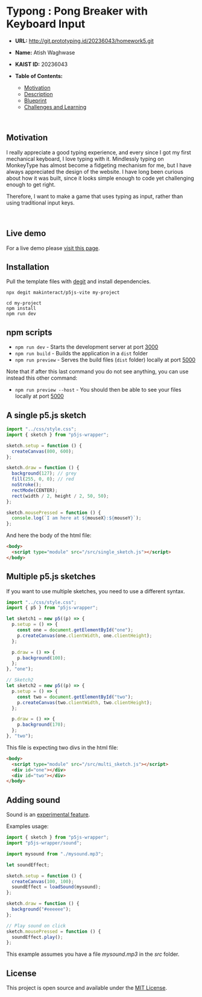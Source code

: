 # **Typong** : Pong Breaker with Keyboard Input

- **URL:** http://git.prototyping.id/20236043/homework5.git

- **Name:** Atish Waghwase

- **KAIST ID:** 20236043

- **Table of Contents:**
  - [Motivation](#motivation)
  - [Description](#description)
  - [Blueprint](#blueprint)
  - [Challenges and Learning](#challenges-and-learning)

<br>

## Motivation

I really appreciate a good typing experience, and every since I got my first mechanical keyboard, I love typing with it. Mindlessly typing on MonkeyType has almost become a fidgeting mechanism for me, but I have always appreciated the design of the website. I have long been curious about how it was built, since it looks simple enough to code yet challenging enough to get right.

Therefore, I want to make a game that uses typing as input, rather than using traditional input keys.

<br>

## Live demo

For a live demo please [visit this page](https://p5js-vite-demo.surge.sh).

## Installation

Pull the template files with [degit](https://github.com/Rich-Harris/degit) and install dependencies.

```
npx degit makinteract/p5js-vite my-project

cd my-project
npm install
npm run dev
```

## npm scripts

- `npm run dev` - Starts the development server at port [3000](http://localhost:3000/)
- `npm run build` - Builds the application in a `dist` folder
- `npm run preview` - Serves the build files (`dist` folder) locally at port [5000](http://localhost:3000/)

Note that if after this last command you do not see anything, you can use instead this other command:

- `npm run preview --host` - You should then be able to see your files locally at port [5000](http://localhost:3000/)

## A single p5.js sketch

```js
import "../css/style.css";
import { sketch } from "p5js-wrapper";

sketch.setup = function () {
  createCanvas(800, 600);
};

sketch.draw = function () {
  background(127); // grey
  fill(255, 0, 0); // red
  noStroke();
  rectMode(CENTER);
  rect(width / 2, height / 2, 50, 50);
};

sketch.mousePressed = function () {
  console.log(`I am here at ${mouseX}:${mouseY}`);
};
```

And here the body of the html file:

```html
<body>
  <script type="module" src="/src/single_sketch.js"></script>
</body>
```

## Multiple p5.js sketches

If you want to use multiple sketches, you need to use a different syntax.

```js
import "../css/style.css";
import { p5 } from "p5js-wrapper";

let sketch1 = new p5((p) => {
  p.setup = () => {
    const one = document.getElementById("one");
    p.createCanvas(one.clientWidth, one.clientHeight);
  };

  p.draw = () => {
    p.background(100);
  };
}, "one");

// Sketch2
let sketch2 = new p5((p) => {
  p.setup = () => {
    const two = document.getElementById("two");
    p.createCanvas(two.clientWidth, two.clientHeight);
  };

  p.draw = () => {
    p.background(170);
  };
}, "two");
```

This file is expecting two divs in the html file:

```html
<body>
  <script type="module" src="/src/multi_sketch.js"></script>
  <div id="one"></div>
  <div id="two"></div>
</body>
```

## Adding sound

Sound is an [experimental feature](https://github.com/makinteract/p5js-wrapper/blob/main/README_SOUND.md).

Examples usage:

```js
import { sketch } from "p5js-wrapper";
import "p5js-wrapper/sound";

import mysound from "./mysound.mp3";

let soundEffect;

sketch.setup = function () {
  createCanvas(100, 100);
  soundEffect = loadSound(mysound);
};

sketch.draw = function () {
  background("#eeeeee");
};

// Play sound on click
sketch.mousePressed = function () {
  soundEffect.play();
};
```

This example assumes you have a file _mysound.mp3_ in the _src_ folder.

## License

This project is open source and available under the [MIT License](LICENSE).

